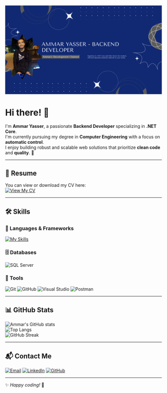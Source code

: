 <!-- Banner (create a free one on Canva and replace the link) -->
![Banner](https://raw.githubusercontent.com/Ammar-Yasser8/Ammar-Yasser8/main/banner.png)

# Hi there! 👋

I'm **Ammar Yasser**, a passionate **Backend Developer** specializing in **.NET Core**.  
I'm currently pursuing my degree in **Computer Engineering** with a focus on **automatic control**.  
I enjoy building robust and scalable web solutions that prioritize **clean code** and **quality**. 🚀  

---

## 📄 Resume  
You can view or download my CV here:  
[![View My CV](https://img.shields.io/badge/View%20My%20CV-0077B5?style=for-the-badge&logo=readthedocs&logoColor=white)](https://drive.google.com/file/d/1uVAgCw2nMh-VZoHE1nHgVW2ZDvATg9mD/view?usp=sharing)

---

## 🛠 Skills  

### 🚀 Languages & Frameworks
[![My Skills](https://skillicons.dev/icons?i=cs,dotnet,js,html,css,bootstrap)](https://skillicons.dev)

### 🗄 Databases
![SQL Server](https://img.shields.io/badge/SQL%20Server-CC2927?style=for-the-badge&logo=microsoftsqlserver&logoColor=white)

### 🧰 Tools
![Git](https://img.shields.io/badge/Git-F05032?style=for-the-badge&logo=git&logoColor=white)
![GitHub](https://img.shields.io/badge/GitHub-181717?style=for-the-badge&logo=github&logoColor=white)
![Visual Studio](https://img.shields.io/badge/Visual%20Studio-5C2D91?style=for-the-badge&logo=visualstudio&logoColor=white)
![Postman](https://img.shields.io/badge/Postman-FF6C37?style=for-the-badge&logo=postman&logoColor=white)

---

## 📊 GitHub Stats  

![Ammar's GitHub stats](https://github-readme-stats.vercel.app/api?username=Ammar-Yasser8&show_icons=true&theme=radical)  
![Top Langs](https://github-readme-stats.vercel.app/api/top-langs/?username=Ammar-Yasser8&layout=compact&theme=radical)  
![GitHub Streak](https://github-readme-streak-stats.herokuapp.com/?user=Ammar-Yasser8&theme=radical)

---

## 📬 Contact Me  

[![Email](https://img.shields.io/badge/Email-D14836?style=for-the-badge&logo=gmail&logoColor=white)](mailto:ammar.yasser8920@gmail.com)
[![LinkedIn](https://img.shields.io/badge/LinkedIn-0077B5?style=for-the-badge&logo=linkedin&logoColor=white)](https://www.linkedin.com/in/yourprofile)
[![GitHub](https://img.shields.io/badge/GitHub-100000?style=for-the-badge&logo=github&logoColor=white)](https://github.com/Ammar-Yasser8)

---

✨ *Happy coding!* 🚀
